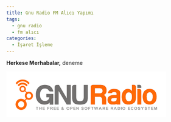 ```yaml
---
title: Gnu Radio FM Alıcı Yapımı
tags:
  - gnu radio
  - fm alıcı
categories:
  - İşaret İşleme
---
```


**Herkese Merhabalar,**
deneme


![gnu-radio-logo](/images/1510049832313.png)